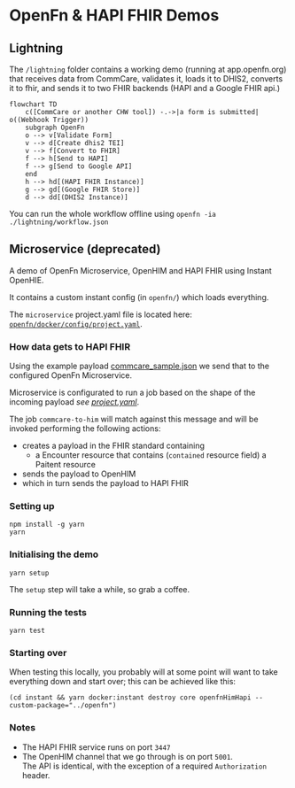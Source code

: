 # OpenFn & HAPI FHIR Demos

## Lightning

The `/lightning` folder contains a working demo (running at app.openfn.org) that
receives data from CommCare, validates it, loads it to DHIS2, converts it to
fhir, and sends it to two FHIR backends (HAPI and a Google FHIR api.)

```mermaid
flowchart TD
    c([CommCare or another CHW tool]) -.->|a form is submitted| o((Webhook Trigger))
    subgraph OpenFn
    o --> v[Validate Form]
    v --> d[Create dhis2 TEI]
    v --> f[Convert to FHIR]
    f --> h[Send to HAPI]
    f --> g[Send to Google API]
    end
    h --> hd[(HAPI FHIR Instance)]
    g --> gd[(Google FHIR Store)]
    d --> dd[(DHIS2 Instance)]
```

You can run the whole workflow offline using
`openfn -ia ./lightning/workflow.json`

## Microservice (deprecated)

A demo of OpenFn Microservice, OpenHIM and HAPI FHIR using Instant OpenHIE.

It contains a custom instant config (in `openfn/`) which loads everything.

The `microservice` project.yaml file is located here:
[`openfn/docker/config/project.yaml`](openfn/docker/config/project.yaml).

### How data gets to HAPI FHIR

Using the example payload [commcare_sample.json](fixtures/commcare_sample.json)
we send that to the configured OpenFn Microservice.

Microservice is configurated to run a job based on the shape of the incoming
payload _see [project.yaml](openfn/docker/config/project.yaml)_.

The job `commcare-to-him` will match against this message and will be invoked
performing the following actions:

- creates a payload in the FHIR standard containing
  - a Encounter resource that contains (`contained` resource field) a Paitent
    resource
- sends the payload to OpenHIM
- which in turn sends the payload to HAPI FHIR

### Setting up

```
npm install -g yarn
yarn
```

### Initialising the demo

```
yarn setup
```

The `setup` step will take a while, so grab a coffee.

### Running the tests

```
yarn test
```

### Starting over

When testing this locally, you probably will at some point will want to take
everything down and start over; this can be achieved like this:

```
(cd instant && yarn docker:instant destroy core openfnHimHapi --custom-package="../openfn")
```

### Notes

- The HAPI FHIR service runs on port `3447`
- The OpenHIM channel that we go through is on port `5001`.  
  The API is identical, with the exception of a required `Authorization` header.
